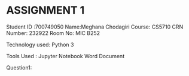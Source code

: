# **ASSIGNMENT 1**

  Student ID :700749050
  Name:Meghana Chodagiri
  Course: CS5710
  CRN Number: 232922
  Room No: MIC B252

Technology used:
  Python 3

Tools Used :
  Jupyter Notebook
  Word Document

Question1:

